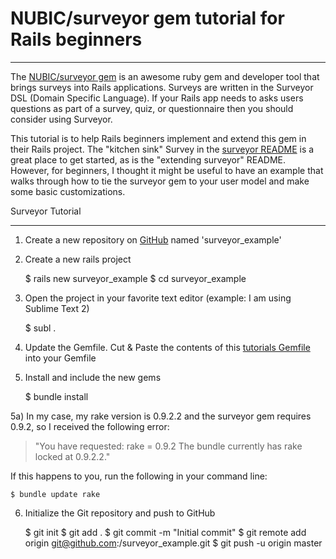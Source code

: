# NUBIC/surveyor gem tutorial for Rails beginners
- - -
The [NUBIC/surveyor gem](https://github.com/NUBIC/surveyor) is an awesome ruby gem and developer tool that brings surveys into Rails applications. Surveys are written in the Surveyor DSL (Domain Specific Language). If your Rails app needs to asks users questions as part of a survey, quiz, or questionnaire then you should consider using Surveyor.

This tutorial is to help Rails beginners implement and extend this gem in their Rails project.  The "kitchen sink" Survey in the [surveyor README](https://github.com/NUBIC/surveyor#readme) is a great place to get started, as is the "extending surveyor" README.  However, for beginners, I thought it might be useful to have an example that walks through how to tie the surveyor gem to your user model and make some basic customizations.

Surveyor Tutorial
- - -

1) Create a new repository on [GitHub](https://github.com) named 'surveyor_example'

2) Create a new rails project

    $ rails new surveyor_example
    $ cd surveyor_example

3) Open the project in your favorite text editor (example: I am using Sublime Text 2)

    $ subl .

4) Update the Gemfile. Cut & Paste the contents of this [tutorials Gemfile](https://github.com/diasks2/surveyor_example/blob/master/Gemfile) into your Gemfile

5) Install and include the new gems

    $ bundle install

5a) In my case, my rake version is 0.9.2.2 and the surveyor gem requires 0.9.2, so I received the following error:
> "You have requested: rake = 0.9.2 
The bundle currently has rake locked at 0.9.2.2."

If this happens to you, run the following in your command line:

    $ bundle update rake

6) Initialize the Git repository and push to GitHub

    $ git init
    $ git add .
    $ git commit -m "Initial commit"
    $ git remote add origin git@github.com:<username>/surveyor_example.git
    $ git push -u origin master



